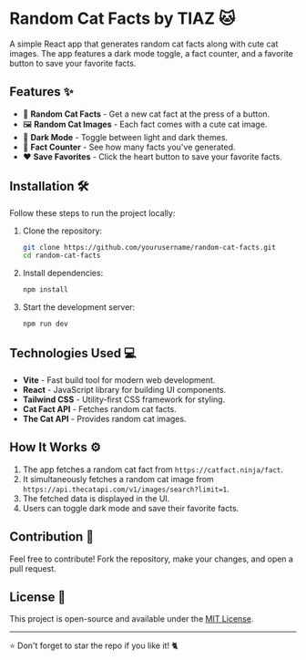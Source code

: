 # Random Cat Facts by TIAZ 🐱

A simple React app that generates random cat facts along with cute cat images. The app features a dark mode toggle, a fact counter, and a favorite button to save your favorite facts.

## Features ✨
- 🐾 **Random Cat Facts** - Get a new cat fact at the press of a button.
- 🖼️ **Random Cat Images** - Each fact comes with a cute cat image.
- 🌙 **Dark Mode** - Toggle between light and dark themes.
- 🔢 **Fact Counter** - See how many facts you've generated.
- ❤️ **Save Favorites** - Click the heart button to save your favorite facts.



## Installation 🛠️
Follow these steps to run the project locally:

1. Clone the repository:
   ```sh
   git clone https://github.com/yourusername/random-cat-facts.git
   cd random-cat-facts
   ```

2. Install dependencies:
   ```sh
   npm install
   ```

3. Start the development server:
   ```sh
   npm run dev
   ```

## Technologies Used 💻
- **Vite** - Fast build tool for modern web development.
- **React** - JavaScript library for building UI components.
- **Tailwind CSS** - Utility-first CSS framework for styling.
- **Cat Fact API** - Fetches random cat facts.
- **The Cat API** - Provides random cat images.

## How It Works ⚙️
1. The app fetches a random cat fact from `https://catfact.ninja/fact`.
2. It simultaneously fetches a random cat image from `https://api.thecatapi.com/v1/images/search?limit=1`.
3. The fetched data is displayed in the UI.
4. Users can toggle dark mode and save their favorite facts.

## Contribution 🤝
Feel free to contribute! Fork the repository, make your changes, and open a pull request.

## License 📜
This project is open-source and available under the [MIT License](LICENSE).

---
⭐ Don't forget to star the repo if you like it! 🐈

